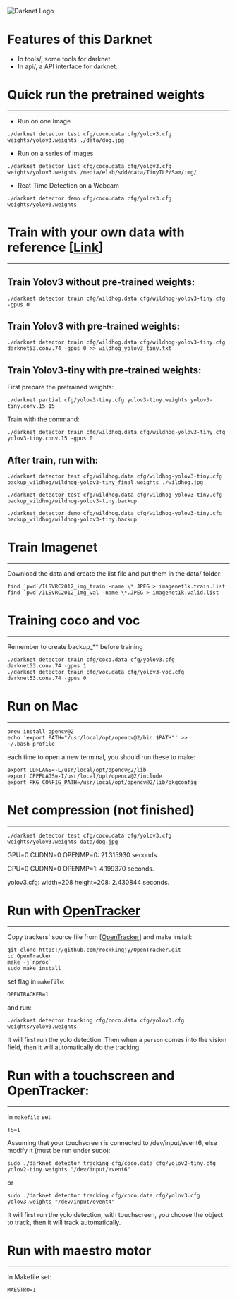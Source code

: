 ![Darknet Logo](http://pjreddie.com/media/files/darknet-black-small.png)




# Features of this Darknet

* In tools/, some tools for darknet.
* In api/, a API interface for darknet.


# Quick run the pretrained weights
---------------------
* Run on one Image
```
./darknet detector test cfg/coco.data cfg/yolov3.cfg weights/yolov3.weights ./data/dog.jpg
```
* Run on a series of images
```
./darknet detector list cfg/coco.data cfg/yolov3.cfg weights/yolov3.weights /media/elab/sdd/data/TinyTLP/Sam/img/
```
* Reat-Time Detection on a Webcam
```
./darknet detector demo cfg/coco.data cfg/yolov3.cfg weights/yolov3.weights
```

# Train with your own data with reference [[Link](https://github.com/AlexeyAB/darknet)]
-------------------
## Train Yolov3 without pre-trained weights:
```
./darknet detector train cfg/wildhog.data cfg/wildhog-yolov3-tiny.cfg -gpus 0
```

## Train Yolov3 with pre-trained weights:
```
./darknet detector train cfg/wildhog.data cfg/wildhog-yolov3-tiny.cfg darknet53.conv.74 -gpus 0 >> wildhog_yolov3_tiny.txt
```

## Train Yolov3-tiny with pre-trained weights:
First prepare the pretrained weights:
```
./darknet partial cfg/yolov3-tiny.cfg yolov3-tiny.weights yolov3-tiny.conv.15 15
```
Train with the command:
```
./darknet detector train cfg/wildhog.data cfg/wildhog-yolov3-tiny.cfg  yolov3-tiny.conv.15 -gpus 0
```

## After train, run with:
```
./darknet detector test cfg/wildhog.data cfg/wildhog-yolov3-tiny.cfg backup_wildhog/wildhog-yolov3-tiny_final.weights ./wildhog.jpg

./darknet detector test cfg/wildhog.data cfg/wildhog-yolov3-tiny.cfg backup_wildhog/wildhog-yolov3-tiny.backup 

./darknet detector demo cfg/wildhog.data cfg/wildhog-yolov3-tiny.cfg backup_wildhog/wildhog-yolov3-tiny.backup 

```

# Train Imagenet
-----------------

Download the data and create the list file and put them in the data/ folder:
```
find `pwd`/ILSVRC2012_img_train -name \*.JPEG > imagenet1k.train.list
find `pwd`/ILSVRC2012_img_val -name \*.JPEG > imagenet1k.valid.list
```

# Training coco and voc
------------------
Remember to create backup_** before training
```
./darknet detector train cfg/coco.data cfg/yolov3.cfg darknet53.conv.74 -gpus 1
./darknet detector train cfg/voc.data cfg/yolov3-voc.cfg darknet53.conv.74 -gpus 0
```

# Run on Mac
------------------
```
brew install opencv@2
echo 'export PATH="/usr/local/opt/opencv@2/bin:$PATH"' >> ~/.bash_profile
```
each time to open a new terminal, you should run these to make:
```
export LDFLAGS=-L/usr/local/opt/opencv@2/lib
export CPPFLAGS=-I/usr/local/opt/opencv@2/include
export PKG_CONFIG_PATH=/usr/local/opt/opencv@2/lib/pkgconfig
```

# Net compression (not finished)
-----------------
```
./darknet detector test cfg/coco.data cfg/yolov3.cfg weights/yolov3.weights data/dog.jpg
```
GPU=0 CUDNN=0 OPENMP=0: 21.315930 seconds.

GPU=0 CUDNN=0 OPENMP=1: 4.199370 seconds.

yolov3.cfg: width=208 height=208: 2.430844 seconds.


# Run with [OpenTracker](https://github.com/rockkingjy/OpenTracker)
-----------------
Copy trackers' source file from [[OpenTracker](https://github.com/rockkingjy/OpenTracker)] and make install:
```
git clone https://github.com/rockkingjy/OpenTracker.git
cd OpenTracker
make -j`nproc`
sudo make install
```
set flag in `makefile`:
```
OPENTRACKER=1
```
and run:
```
./darknet detector tracking cfg/coco.data cfg/yolov3.cfg weights/yolov3.weights
```
It will first run the yolo detection. Then when a `person` comes into the vision field, then it will automatically do the tracking.

# Run with a touchscreen and OpenTracker:
---------------------
In `makefile` set:
```
TS=1
```
Assuming that your touchscreen is connected to /dev/input/event6, else modify it (must be run under sudo):
```
sudo ./darknet detector tracking cfg/coco.data cfg/yolov2-tiny.cfg yolov2-tiny.weights "/dev/input/event6"
```
or
```
sudo ./darknet detector tracking cfg/coco.data cfg/yolov3.cfg yolov3.weights "/dev/input/event4"
```
It will first run the yolo detection, with touchscreen, you choose the object to track, then it will track automatically.


# Run with maestro motor
--------------------
In Makefile set:
```
MAESTRO=1
```
